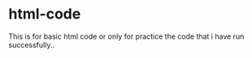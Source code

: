# html-code
This is for basic html code or only for practice the code that i have run successfully..
